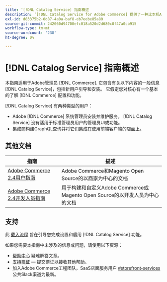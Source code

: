```yaml
---
title: ‘[!DNL Catalog Service] 指南概述
description: ‘[!DNL Catalog Service for Adobe Commerce] 提供了一种比本机Adobe Commerce GraphQL查询更快检索产品显示页面和产品列表页面内容的方法。
exl-id: d83375b2-0d87-4a0a-baf8-eb7eebe85a80
source-git-commit: 242060d94700efc018a520d2d680c0f47a0cb915
workflow-type: tm+mt
source-wordcount: '238'
ht-degree: 0%

---
```


# [!DNL Catalog Service] 指南概述

本指南适用于Adobe管理员 [!DNL Commerce]. 它包含有关以下内容的一般信息 [!DNL Catalog Service]，包括新用户引导和安装。 它假定您对核心有一个基本的了解 [!DNL Commerce] 配置和功能。

[!DNL Catalog Service] 有两种类型的用户：

* Adobe [!DNL Commerce] 系统管理员安装并维护服务。 [!DNL Catalog Service] 没有适用于标准管理员用户的管理员UI或功能。
* 集成商构建GraphQL查询并将它们集成在使用前端客户端的店面上。

## 其他文档

| 指南 | 描述 |
|------ | ----------- |
| [Adobe Commerce 2.4用户指南](https://experienceleague.adobe.com/docs/commerce.html) | Adobe Commerce和Magento Open Source的以商家为中心的文档 |
| [Adobe Commerce 2.4开发人员指南](https://developer.adobe.com/commerce/docs) | 用于构建和自定义Adobe Commerce或Magento Open Source的以开发人员为中心的文档 |

## 支持

此 [载入流程](https://experienceleague.adobe.com/docs/commerce-merchant-services/catalog-service/installation.html) 旨在引导您完成设置和启用 [!DNL Catalog Service] 功能。

如果您需要本指南中未涉及的信息或问题，请使用以下资源：

* [帮助中心](https://experienceleague.adobe.com/docs/commerce-knowledge-base/kb/overview.html) 疑难解答文章。
* [支持票证](https://experienceleague.adobe.com/docs/commerce-knowledge-base/kb/help-center-guide/magento-help-center-user-guide.html#submit-ticket)  — 提交票证以接收其他帮助。
* 加入Adobe Commerce工程团队，SaaS店面服务用户 [#storefront-services](https://magentocommeng.slack.com/archives/C03HVPG8RS4) 公共Slack渠道为最新。
